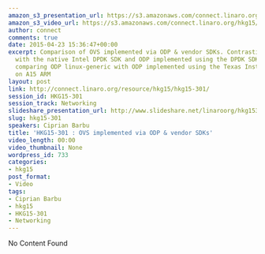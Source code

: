 ```yaml
---
amazon_s3_presentation_url: https://s3.amazonaws.com/connect.linaro.org/hkg15/Videos/02-11-Wednesday/HKG15-301.pdf
amazon_s3_video_url: https://s3.amazonaws.com/connect.linaro.org/hkg15/Videos/02-11-Wednesday/HKG15-301+OVS+implemented+via+ODP+%26+vendor+SDKs.mp4
author: connect
comments: true
date: 2015-04-23 15:36:47+00:00
excerpt: Comparison of OVS implemented via ODP & vendor SDKs. Contrasting ODP linux-generic
  with the native Intel DPDK SDK and ODP implemented using the DPDK SDK on X86. Additionally
  comparing ODP linux-generic with ODP implemented using the Texas Instruments SDK
  on A15 ARM
layout: post
link: http://connect.linaro.org/resource/hkg15/hkg15-301/
session_id: HKG15-301
session_track: Networking
slideshare_presentation_url: http://www.slideshare.net/linaroorg/hkg15301-ovs-implemented-via-odp-vendor-sdks
slug: hkg15-301
speakers: Ciprian Barbu
title: 'HKG15-301 : OVS implemented via ODP & vendor SDKs'
video_length: 00:00
video_thumbnail: None
wordpress_id: 733
categories:
- hkg15
post_format:
- Video
tags:
- Ciprian Barbu
- hkg15
- HKG15-301
- Networking
---
```


No Content Found
